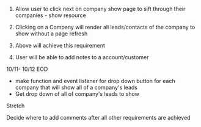 1. Allow user to click next on company show page to sift through their companies - show resource

2.  Clicking on a Company will render all leads/contacts of the company to show without a page refresh

3. Above will achieve this requirement

4. User will be able to add notes to a account/customer



10/11- 10/12 EOD
- make function and event listener for drop down button for each company that will show all of a company's leads
- Get drop down of all of company's leads to show


Stretch

Decide where to add comments after all other requirements are achieved
